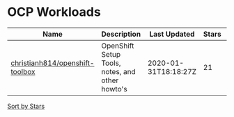 # OCP Workloads

Name | Description | Last Updated | Stars | Forks
--- | --- | --- | --- | ---
[christianh814/openshift-toolbox](https://github.com/christianh814/openshift-toolbox) | OpenShift Setup Tools, notes, and other howto's | 2020-01-31T18:18:27Z | 21 | 17

[Sort by Stars](OCP%20Workloads.stars.md)